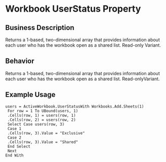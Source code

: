 # Workbook UserStatus Property

## Business Description
Returns a 1-based, two-dimensional array that provides information about each user who has the workbook open as a shared list. Read-only Variant.

## Behavior
Returns a 1-based, two-dimensional array that provides information about each user who has the workbook open as a shared list.  Read-onlyVariant.

## Example Usage
```vba
users = ActiveWorkbook.UserStatusWith Workbooks.Add.Sheets(1) 
 For row = 1 To UBound(users, 1) 
 .Cells(row, 1) = users(row, 1) 
 .Cells(row, 2) = users(row, 2) 
 Select Case users(row, 3) 
 Case 1 
 .Cells(row, 3).Value = "Exclusive" 
 Case 2 
 .Cells(row, 3).Value = "Shared" 
 End Select 
 Next 
End With
```